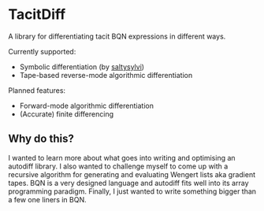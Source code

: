 # TacitDiff

A library for differentiating tacit BQN expressions in different ways.

Currently supported:
- Symbolic differentiation (by [saltysylvi])
- Tape-based reverse-mode algorithmic differentiation

Planned features:
- Forward-mode algorithmic differentiation
- (Accurate) finite differencing

[saltysylvi]: https://saltysylvi.github.io/blog/bqn-macros.html


## Why do this?
I wanted to learn more about what goes into writing and optimising an autodiff library.
I also wanted to challenge myself to come up with a recursive algorithm for generating and evaluating Wengert lists aka gradient tapes.
BQN is a very designed language and autodiff fits well into its array programming paradigm.
Finally, I just wanted to write something bigger than a few one liners in BQN.
